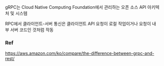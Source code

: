 gRPC는 Cloud Native Computing Foundation에서 관리하는 오픈 소스 API 아키텍처 및 시스템


RPC에서 클라이언트-서버 통신은 클라이언트 API 요청이 로컬 작업이거나 요청이 내부 서버 코드인 것처럼 작동


### Ref
https://aws.amazon.com/ko/compare/the-difference-between-grpc-and-rest/